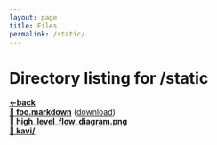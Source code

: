 ```yaml
---
layout: page
title: Files
permalink: /static/
---
```


# Directory listing for /static
[**<-back**](/)  
[**:page_facing_up: foo.markdown**](foo) ([download](foo.markdown))  
[**:page_facing_up: high_level_flow_diagram.png**](high_level_flow_diagram.png)  
[**:file_folder: kavi/**](/static/kavi)  
